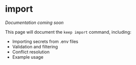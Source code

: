 # import

*Documentation coming soon*

This page will document the `keep import` command, including:

- Importing secrets from .env files
- Validation and filtering
- Conflict resolution
- Example usage